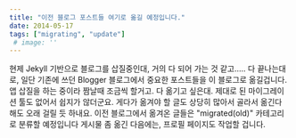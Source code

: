 ```yaml
---
title: "이전 블로그 포스트들 여기로 옮길 예정입니다."
date: 2014-05-17
tags: ["migrating", "update"]
 # image: ''
---
```


현제 Jekyll 기반으로 블로그를 삽질중인대, 거의 다 되어 가는 것 같고.....
다 끝나는대로, 일단 기존에 쓰던 Blogger 블로그에서 중요한 포스트들을 이 블로그로 옮길겁니다.
앱 삽질을 하는 중이라 짬날때 조금씩 할거고.
다 옮기고 싶은대. 제대로 된 마이그레이션 툴도 없어서 쉽지가 않더군요.
게다가 옮겨야 할 글도 상당히 많아서 골라서 옮긴다 해도 오래 걸릴 듯 하내요.
이전 블로그에서 옮겨온 글들은 "migrated(old)" 카테고리로 분류할 예정입니다
게시물 좀 옮긴 다음에는, 프로필 페이지도 작업할 겁니다.
